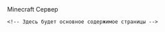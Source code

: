 <!DOCTYPE html>
<html lang="en">
<head>
    <meta charset="UTF-8">
    <meta name="viewport" content="width=device-width, initial-scale=1.0">
    <title>Minecraft Сервер</title>
    <link rel="stylesheet" href="styles.css">
</head>
<body>
    <div class="navbar">
        <div class="container">
            <div class="logo">Minecraft Сервер</div>
        </div>
    </div>

    <!-- Здесь будет основное содержимое страницы -->

</body>
</html>
